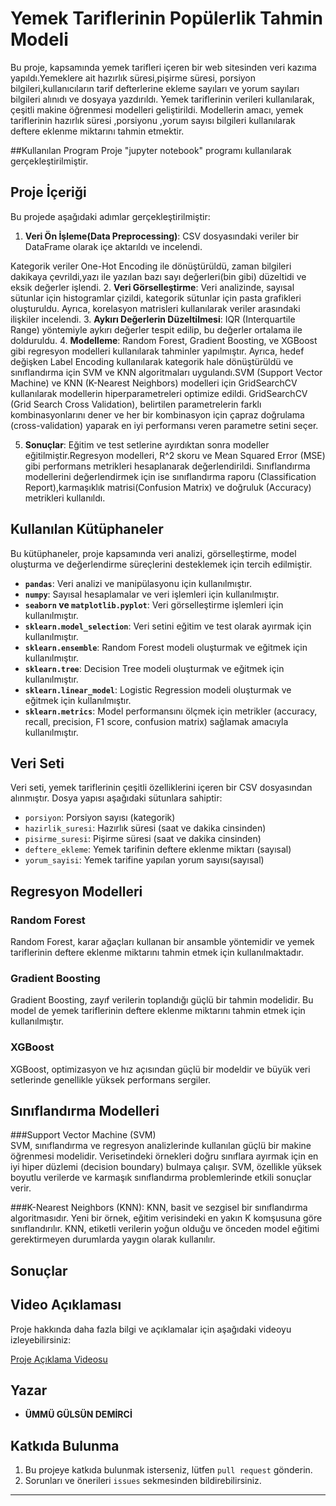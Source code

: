 
# Yemek Tariflerinin Popülerlik Tahmin Modeli

Bu proje, kapsamında yemek tarifleri içeren bir web sitesinden veri kazıma yapıldı.Yemeklere ait hazırlık süresi,pişirme süresi,
porsiyon bilgileri,kullanıcıların tarif defterlerine ekleme sayıları ve yorum sayıları bilgileri alınıdı ve dosyaya yazdırıldı.
Yemek tariflerinin verileri kullanılarak, çeşitli makine öğrenmesi modelleri geliştirildi.
Modellerin amacı, yemek tariflerinin hazırlık süresi ,porsiyonu ,yorum sayısı bilgileri kullanılarak deftere eklenme miktarını tahmin etmektir.

##Kullanılan Program
Proje "jupyter notebook" programı kullanılarak gerçekleştirilmiştir.
## Proje İçeriği

Bu projede aşağıdaki adımlar gerçekleştirilmiştir:

1. **Veri Ön İşleme(Data Preprocessing)**: CSV dosyasındaki veriler bir DataFrame olarak içe aktarıldı ve incelendi. 

Kategorik veriler One-Hot Encoding ile dönüştürüldü, zaman bilgileri dakikaya çevrildi,yazı ile yazılan bazı sayı değerleri(bin gibi) düzeltidi ve eksik değerler işlendi.
2. **Veri Görselleştirme**: Veri analizinde, sayısal sütunlar için histogramlar çizildi, kategorik sütunlar için pasta 
grafikleri oluşturuldu. Ayrıca, korelasyon matrisleri kullanılarak veriler arasındaki ilişkiler incelendi.
3. **Aykırı Değerlerin Düzeltilmesi**: IQR (Interquartile Range) yöntemiyle aykırı değerler tespit edilip, bu değerler 
ortalama ile dolduruldu.
4. **Modelleme**: Random Forest, Gradient Boosting, ve XGBoost gibi regresyon modelleri 
kullanılarak tahminler yapılmıştır. 
Ayrıca, hedef değişken Label Encoding kullanılarak kategorik hale dönüştürüldü ve sınıflandırma için SVM ve KNN algoritmaları uygulandı.SVM (Support Vector Machine) ve KNN (K-Nearest Neighbors) modelleri için GridSearchCV kullanılarak modellerin hiperparametreleri optimize edildi. 
GridSearchCV (Grid Search Cross Validation), belirtilen parametrelerin farklı kombinasyonlarını dener ve her bir kombinasyon için çapraz doğrulama (cross-validation) yaparak en iyi performansı veren parametre setini seçer.

5. **Sonuçlar**: Eğitim ve test setlerine ayırdıktan sonra modeller eğitilmiştir.Regresyon modelleri, R^2 skoru ve Mean Squared Error (MSE) gibi performans metrikleri hesaplanarak değerlendirildi.
Sınıflandırma modellerini değerlendirmek için ise sınıflandırma raporu (Classification Report),karmaşıklık matrisi(Confusion Matrix) ve doğruluk (Accuracy) metrikleri kullanıldı.
## Kullanılan Kütüphaneler
Bu kütüphaneler, proje kapsamında veri analizi, görselleştirme, model oluşturma ve değerlendirme süreçlerini desteklemek için tercih edilmiştir.
 
- **`pandas`**: Veri analizi ve manipülasyonu için kullanılmıştır.  
- **`numpy`**: Sayısal hesaplamalar ve veri işlemleri için kullanılmıştır.  
- **`seaborn` ve `matplotlib.pyplot`**: Veri görselleştirme işlemleri için kullanılmıştır.  
- **`sklearn.model_selection`**: Veri setini eğitim ve test olarak ayırmak için kullanılmıştır.  
- **`sklearn.ensemble`**: Random Forest modeli oluşturmak ve eğitmek için kullanılmıştır.  
- **`sklearn.tree`**: Decision Tree modeli oluşturmak ve eğitmek için kullanılmıştır.  
- **`sklearn.linear_model`**: Logistic Regression modeli oluşturmak ve eğitmek için kullanılmıştır.  
- **`sklearn.metrics`**: Model performansını ölçmek için metrikler (accuracy, recall, precision, F1 score, confusion matrix) sağlamak amacıyla kullanılmıştır.  

## Veri Seti

Veri seti, yemek tariflerinin çeşitli özelliklerini içeren bir CSV dosyasından alınmıştır. Dosya yapısı aşağıdaki sütunlara sahiptir:

- `porsiyon`: Porsiyon sayısı (kategorik)
- `hazirlik_suresi`: Hazırlık süresi (saat ve dakika cinsinden)
- `pisirme_suresi`: Pişirme süresi (saat ve dakika cinsinden)
- `deftere_ekleme`: Yemek tarifinin deftere eklenme miktarı (sayısal)
- `yorum_sayisi`: Yemek tarifine yapılan yorum sayısı(sayısal)


## Regresyon Modelleri

### Random Forest

Random Forest, karar ağaçları kullanan bir ansamble yöntemidir ve yemek tariflerinin deftere eklenme miktarını tahmin etmek için kullanılmaktadır.

### Gradient Boosting

Gradient Boosting, zayıf verilerin toplandığı güçlü bir tahmin modelidir. Bu model de yemek tariflerinin deftere eklenme miktarını 
tahmin etmek için kullanılmıştır.

### XGBoost

XGBoost, optimizasyon ve hız açısından güçlü bir modeldir ve büyük veri setlerinde genellikle yüksek performans sergiler.
## Sınıflandırma Modelleri

###Support Vector Machine (SVM)  
SVM, sınıflandırma ve regresyon analizlerinde kullanılan güçlü bir makine öğrenmesi modelidir. Verisetindeki örnekleri doğru sınıflara ayırmak için en iyi hiper düzlemi (decision boundary) bulmaya çalışır. SVM, özellikle yüksek boyutlu verilerde ve karmaşık sınıflandırma problemlerinde etkili sonuçlar verir.

###K-Nearest Neighbors (KNN): 
KNN, basit ve sezgisel bir sınıflandırma algoritmasıdır. Yeni bir örnek, eğitim verisindeki en yakın K komşusuna göre sınıflandırılır. KNN, etiketli verilerin yoğun olduğu ve önceden model eğitimi gerektirmeyen durumlarda yaygın olarak kullanılır.


## Sonuçlar




## Video Açıklaması

Proje hakkında daha fazla bilgi ve açıklamalar için aşağıdaki videoyu izleyebilirsiniz:

[Proje Açıklama Videosu](https://youtu.be/WG8RXuxuVGE)

## Yazar

- **ÜMMÜ GÜLSÜN DEMİRCİ**


## Katkıda Bulunma

1. Bu projeye katkıda bulunmak isterseniz, lütfen `pull request` gönderin.
2. Sorunları ve önerileri `issues` sekmesinden bildirebilirsiniz.

---



